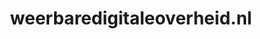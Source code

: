 ---
layout: post
title:  "weerbaredigitaleoverheid.nl"
internal_url:  "/data/weerbaredigitaleoverheid.nl.html"
categories: dutchgov
---